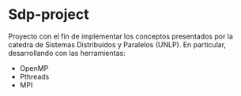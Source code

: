# Sdp-project

Proyecto con el fin de implementar los conceptos presentados por la catedra de Sistemas Distribuidos y Paralelos (UNLP).
En particular, desarrollando con las herramientas:
* OpenMP
* Pthreads
* MPI

